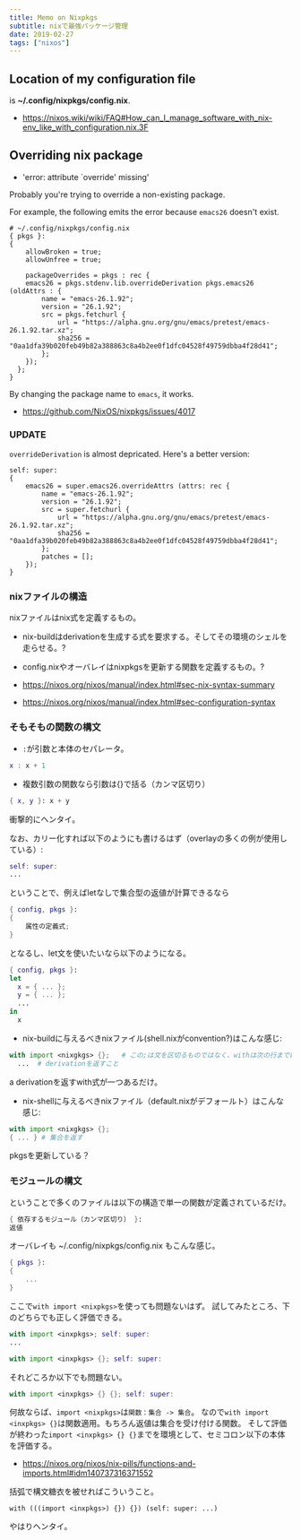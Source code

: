 ```yaml
---
title: Memo on Nixpkgs
subtitle: nixで最強パッケージ管理
date: 2019-02-27
tags: ["nixos"]
---
```


## Location of my configuration file

is **~/.config/nixpkgs/config.nix**.

- https://nixos.wiki/wiki/FAQ#How_can_I_manage_software_with_nix-env_like_with_configuration.nix.3F


## Overriding nix package

- 'error: attribute `override' missing'

Probably you're trying to override a non-existing package.

For example, the following emits the error because `emacs26` doesn't exist.

```
# ~/.config/nixpkgs/config.nix
{ pkgs }:
{
    allowBroken = true;
    allowUnfree = true;

    packageOverrides = pkgs : rec {
   	emacs26 = pkgs.stdenv.lib.overrideDerivation pkgs.emacs26 (oldAttrs : {
	    name = "emacs-26.1.92";
	    version = "26.1.92";
	    src = pkgs.fetchurl {
	        url = "https://alpha.gnu.org/gnu/emacs/pretest/emacs-26.1.92.tar.xz";
		    sha256 = "0aa1dfa39b020feb49b82a388863c8a4b2ee0f1dfc04528f49759dbba4f28d41";
		};
	});
  };
}
```

By changing the package name to `emacs`, it works.

- https://github.com/NixOS/nixpkgs/issues/4017

### UPDATE

`overrideDerivation` is almost depricated. Here's a better version:

```
self: super:
{
    emacs26 = super.emacs26.overrideAttrs (attrs: rec {
        name = "emacs-26.1.92";
        version = "26.1.92";
        src = super.fetchurl {
            url = "https://alpha.gnu.org/gnu/emacs/pretest/emacs-26.1.92.tar.xz";
            sha256 = "0aa1dfa39b020feb49b82a388863c8a4b2ee0f1dfc04528f49759dbba4f28d41";
        };
        patches = [];
    });
}
```

### nixファイルの構造

nixファイルはnix式を定義するもの。

- nix-buildはderivationを生成する式を要求する。そしてその環境のシェルを走らせる。?
- config.nixやオーバレイはnixpkgsを更新する関数を定義するもの。?

- https://nixos.org/nixos/manual/index.html#sec-nix-syntax-summary
- https://nixos.org/nixos/manual/index.html#sec-configuration-syntax

### そもそもの関数の構文

- `:`が引数と本体のセパレータ。

```nix
x : x + 1
```

- 複数引数の関数なら引数は{}で括る（カンマ区切り）

```nix
{ x, y }: x + y
```

衝撃的にヘンタイ。

なお、カリー化すれば以下のようにも書けるはず（overlayの多くの例が使用している）:

```nix
self: super:
...
```

ということで、例えばletなしで集合型の返値が計算できるなら

```nix
{ config, pkgs }:
{
	属性の定義式;
}
```

となるし、let文を使いたいなら以下のようになる。

```nix
{ config, pkgs }:
let
  x = { ... };
  y = { ... };
  ...
in
  x
```

- nix-buildに与えるべきnixファイル(shell.nixがconvention?)はこんな感じ:

```nix
with import <nixgkgs> {};   # この;は文を区切るものではなく、withは次の行まで続いている
  ...  # derivationを返すこと
```

a derivationを返すwith式が一つあるだけ。

- nix-shellに与えるべきnixファイル（default.nixがデフォールト）はこんな感じ:

```nix
with import <nixgkgs> {};
{ ... } # 集合を返す
```

pkgsを更新している？

### モジュールの構文

ということで多くのファイルは以下の構造で単一の関数が定義されているだけ。

```nix
{ 依存するモジュール（カンマ区切り） }:
返値
```

オーバレイも ~/.config/nixpkgs/config.nix もこんな感じ。

```nix
{ pkgs }:
{
	...
}
```

ここで`with import <nixpkgs>`を使っても問題ないはず。
試してみたところ、下のどちらでも正しく評価できる。

```nix
with import <inxpkgs>; self: super:
...
```


```nix
with import <inxpkgs> {}; self: super:
```

それどころか以下でも問題ない。

```nix
with import <inxpkgs> {} {}; self: super:
```

何故ならば、`import <nixpkgs>`は`関数：集合 -> 集合`。
なので`with import <inxpkgs> {}`は関数適用。もちろん返値は集合を受け付ける関数。
そして評価が終わった`import <inxpkgs> {} {}`までを環境として、セミコロン以下の本体を評価する。

- https://nixos.org/nixos/nix-pills/functions-and-imports.html#idm140737316371552

括弧で構文糖衣を被せればこういうこと。

```
with (((import <inxpkgs>) {}) {}) (self: super: ...)
```

やはりヘンタイ。
